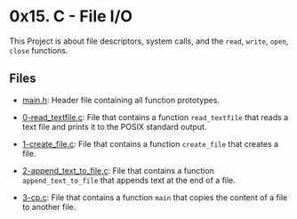 # 0x15. C - File I/O

This Project is about file descriptors, system calls, and the `read`, `write`, `open`, `close` functions.

## Files

- [main.h](./main.h): Header file containing all function prototypes.

- [0-read_textfile.c](./0-read_textfile.c): File that contains a function `read_textfile` that reads a text file and prints it to the POSIX standard output.

- [1-create_file.c](./1-create_file.c): File that contains a function `create_file` that creates a file.

- [2-append_text_to_file.c](./2-append_text_to_file.c): File that contains a function `append_text_to_file` that appends text at the end of a file.

- [3-cp.c](./3-cp.c): File that contains a function `main` that copies the content of a file to another file.